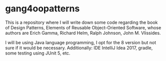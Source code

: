 # gang4oopatterns
This is a repository where I will write down some code regarding the book of Design Patterns, Elements of Reusable Object-Oriented Software, whose authors are Erich Gamma, Richard Helm, Ralph Johnson, John M. Vlissides. 

I will be using Java language programming, I opt for the 8 version but not sure if it would be necessary. Additionally: IDE IntelliJ Idea 2017, gradle, some testing using JUnit 5, etc.
